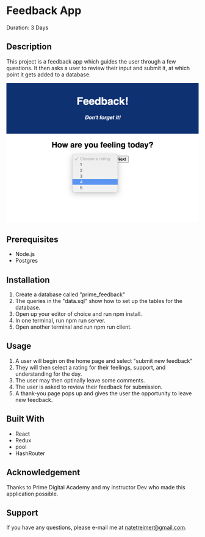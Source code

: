 # Feedback App

Duration: 3 Days




## Description

This project is a feedback app which guides the user through a few questions. It then asks a user to review their input and submit it, at which point it gets added to a database.

![feelings](screencaps/feelings.png)

## Prerequisites

- Node.js
- Postgres

## Installation

1. Create a database called "prime_feedback"
2. The queries in the "data.sql" show how to set up the tables for the database.
3. Open up your editor of choice and run npm install.
4. In one terminal, run npm run server.
5. Open another terminal and run npm run client.

## Usage

1. A user will begin on the home page and select "submit new feedback"
2. They will then select a rating for their feelings, support, and understanding for the day.
3. The user may then optinally leave some comments.
4. The user is asked to review their feedback for submission.
5. A thank-you page pops up and gives the user the opportunity to leave new feedback.

## Built With

- React
- Redux
- pool
- HashRouter

## Acknowledgement

Thanks to Prime Digital Academy and my instructor Dev who made this application possible.

## Support

If you have any questions, please e-mail me at natetreimer@gmail.com.